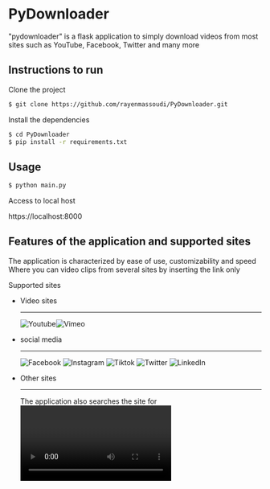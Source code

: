# PyDownloader
"pydownloader" is a flask application to simply download videos from most sites such as YouTube, Facebook, Twitter and many more

## Instructions to run

Clone the project

```bash
$ git clone https://github.com/rayenmassoudi/PyDownloader.git
```
Install the dependencies
```bash
$ cd PyDownloader
$ pip install -r requirements.txt
```
## Usage

```python
$ python main.py
```
Access to local host 

https://localhost:8000

## Features of the application and supported sites
The application is characterized by ease of use, customizability and speed
Where you can video clips from several sites by inserting the link only

Supported sites

  - Video sites

      _________

      ![Youtube](https://upload.wikimedia.org/wikipedia/commons/thumb/e/e1/Logo_of_YouTube_%282015-2017%29.svg/2560px-Logo_of_YouTube_%282015-2017%29.png )![Vimeo](https://upload.wikimedia.org/wikipedia/commons/thumb/9/9c/Vimeo_Logo.svg/2560px-Vimeo_Logo.svg.png)

  - social media

      _________

      ![Facebook](https://upload.wikimedia.org/wikipedia/commons/thumb/5/51/Facebook_f_logo_%282019%29.svg/2048px-Facebook_f_logo_%282019%29.svg.png)
![Instagram](https://upload.wikimedia.org/wikipedia/commons/thumb/e/e7/Instagram_logo_2016.svg/2048px-Instagram_logo_2016.svg.png)
![Tiktok](https://logolook.net/wp-content/uploads/2021/06/Tiktok-Logo-2016.png)
![Twitter](https://upload.wikimedia.org/wikipedia/commons/thumb/4/4f/Twitter-logo.svg/1200px-Twitter-logo.svg.png)
![LinkedIn](https://cdn-icons-png.flaticon.com/512/174/174857.png)


  - Other sites

      _________
       The application also searches the site for <video> and <iframe> tags and extracts their content

![Web Video](https://sebhastian.com/html-video-tag/html-video-tag.png)

## Screenshot


![01](https://github.com/MassoudiR/PyDownloader/releases/download/untagged-37a82053e30f1c4c01f8/01.gif)
![02](https://github.com/MassoudiR/PyDownloader/releases/download/untagged-37a82053e30f1c4c01f8/2.gif)
![03](https://github.com/MassoudiR/PyDownloader/releases/download/untagged-37a82053e30f1c4c01f8/3.gif)





Please make sure to update tests as appropriate.

## License
[MIT](https://choosealicense.com/licenses/mit/)
